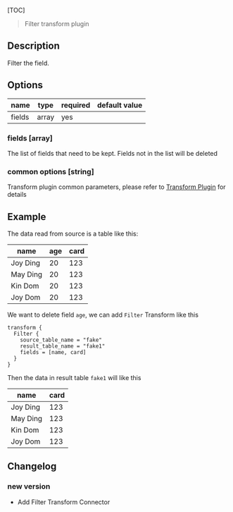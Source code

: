 [TOC]

> Filter transform plugin

## Description

Filter the field.

## Options

|  name  | type  | required | default value |
|--------|-------|----------|---------------|
| fields | array | yes      |               |

### fields [array]

The list of fields that need to be kept. Fields not in the list will be deleted

### common options [string]

Transform plugin common parameters, please refer to [Transform Plugin]($Transform-Common-Options) for details

## Example

The data read from source is a table like this:

|   name   | age | card |
|----------|-----|------|
| Joy Ding | 20  | 123  |
| May Ding | 20  | 123  |
| Kin Dom  | 20  | 123  |
| Joy Dom  | 20  | 123  |

We want to delete field `age`, we can add `Filter` Transform like this

```
transform {
  Filter {
    source_table_name = "fake"
    result_table_name = "fake1"
    fields = [name, card]
  }
}
```

Then the data in result table `fake1` will like this

|   name   | card |
|----------|------|
| Joy Ding | 123  |
| May Ding | 123  |
| Kin Dom  | 123  |
| Joy Dom  | 123  |

## Changelog

### new version

- Add Filter Transform Connector

